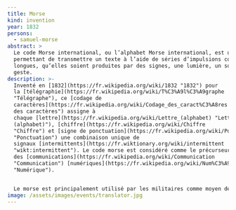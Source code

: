 ```yaml
---
title: Morse
kind: invention
year: 1832
persons:
  - samuel-morse
abstract: >
  Le code Morse international, ou l’alphabet Morse international, est un code
  permettant de transmettre un texte à l’aide de séries d’impulsions courtes et
  longues, qu’elles soient produites par des signes, une lumière, un son ou un
  geste.
description: >-
  Inventé en [1832](https://fr.wikipedia.org/wiki/1832 "1832") pour
  la [télégraphie](https://fr.wikipedia.org/wiki/T%C3%A9l%C3%A9graphe
  "Télégraphe"), ce [codage de
  caractères](https://fr.wikipedia.org/wiki/Codage_des_caract%C3%A8res "Codage
  des caractères") assigne à
  chaque [lettre](https://fr.wikipedia.org/wiki/Lettre_(alphabet) "Lettre
  (alphabet)"), [chiffre](https://fr.wikipedia.org/wiki/Chiffre
  "Chiffre") et [signe de ponctuation](https://fr.wikipedia.org/wiki/Ponctuation
  "Ponctuation") une combinaison unique de
  signaux [intermittents](https://fr.wiktionary.org/wiki/intermittent
  "wikt:intermittent"). Le code morse est considéré comme le précurseur
  des [communications](https://fr.wikipedia.org/wiki/Communication
  "Communication") [numériques](https://fr.wikipedia.org/wiki/Num%C3%A9rique
  "Numérique").


  Le morse est principalement utilisé par les militaires comme moyen de [transmission](https://fr.wikipedia.org/wiki/Transmission_(militaire) "Transmission (militaire)"), souvent [chiffrée](https://fr.wikipedia.org/wiki/Chiffrement "Chiffrement"), ainsi que dans le civil pour certaines émissions à caractère automatique : [radiobalises](https://fr.wikipedia.org/wiki/Balise_non_directionnelle "Balise non directionnelle") en aviation, [indicatif d’appel](https://fr.wikipedia.org/wiki/Indicatif_(radio) "Indicatif (radio)") des stations maritimes, des émetteurs internationaux ([horloges atomiques](https://fr.wikipedia.org/wiki/Horloge_atomique "Horloge atomique")).
image: /assets/images/events/translator.jpg
---
```

